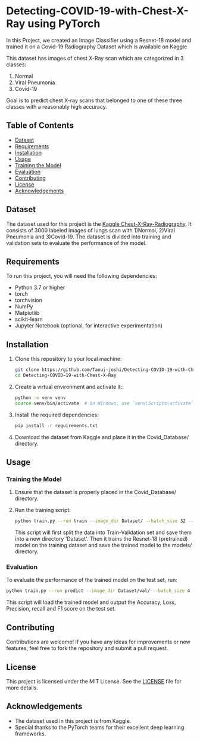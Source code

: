 # Detecting-COVID-19-with-Chest-X-Ray using PyTorch

In this Project, we created an Image Classifier using a Resnet-18 model and trained it on a Covid-19 Radiography Dataset which is available on Kaggle 

This dataset has images of chest X-Ray scan which are categorized in 3 classes: 
1) Normal
2) Viral Pneumonia
3) Covid-19

Goal is to predict chest X-ray scans that belonged to one of these three classes with a reasonably high accuracy.

## Table of Contents

- [Dataset](#dataset)
- [Requirements](#requirements)
- [Installation](#installation)
- [Usage](#usage)
- [Training the Model](#training-the-model)
- [Evaluation](#evaluation)
- [Contributing](#contributing)
- [License](#license)
- [Acknowledgements](#acknowledgements)

## Dataset

The dataset used for this project is the [Kaggle Chest-X-Ray-Radiography](https://www.kaggle.com/tawsifurrahman/covid19-radiography-database). It consists of 3000 labeled images of lungs scan with 1)Normal, 2)Viral Pneumonia and 3)Covid-19. The dataset is divided into training and validation sets to evaluate the performance of the model.

## Requirements

To run this project, you will need the following dependencies:

- Python 3.7 or higher
- torch
- torchvision
- NumPy
- Matplotlib
- scikit-learn
- Jupyter Notebook (optional, for interactive experimentation)

## Installation

1. Clone this repository to your local machine:

   ```bash
   git clone https://github.com/Tanuj-joshi/Detecting-COVID-19-with-Chest-X-Ray.git
   cd Detecting-COVID-19-with-Chest-X-Ray
   ```

2. Create a virtual environment and activate it::

   ```bash
   python -m venv venv
   source venv/bin/activate  # On Windows, use `venv\Scripts\activate`
   ```

3. Install the required dependencies:

   ```bash
   pip install -r requirements.txt
   ```
4. Download the dataset from Kaggle and place it in the Covid_Database/ directory.

## Usage

### Training the Model

1. Ensure that the dataset is properly placed in the Covid_Database/ directory.

2. Run the training script:

   ```bash
   python train.py --run train --image_dir Dataset/ --batch_size 32 --epoch 100 --model_path model/
   ```
   This script will first split the data into Train-Validation set and save them into a new directory 'Dataset'. Then it trains the Resnet-18 (pretrained) model on the training dataset and save the trained model to the models/ directory.

### Evaluation

 To evaluate the performance of the trained model on the test set, run:

   ```bash
   python train.py --run predict --image_dir Dataset/val/ --batch_size 4 --model_path models/epoch2_best_classifier.pt
   ```
This script will load the trained model and output the Accuracy, Loss, Precision, recall and F1 score on the test set.

## Contributing

Contributions are welcome! If you have any ideas for improvements or new features, feel free to fork the repository and submit a pull request.

## License

This project is licensed under the MIT License. See the [LICENSE](LICENSE) file for more details.

## Acknowledgements

- The dataset used in this project is from Kaggle.
- Special thanks to the PyTorch teams for their excellent deep learning frameworks.




